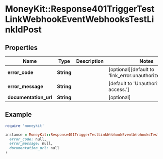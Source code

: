 # MoneyKit::Response401TriggerTestLinkWebhookEventWebhooksTestLinkIdPost

## Properties

| Name | Type | Description | Notes |
| ---- | ---- | ----------- | ----- |
| **error_code** | **String** |  | [optional][default to &#39;link_error.unauthorized_access&#39;] |
| **error_message** | **String** |  | [default to &#39;Unauthorized link access.&#39;] |
| **documentation_url** | **String** |  | [optional] |

## Example

```ruby
require 'moneykit'

instance = MoneyKit::Response401TriggerTestLinkWebhookEventWebhooksTestLinkIdPost.new(
  error_code: null,
  error_message: null,
  documentation_url: null
)
```

